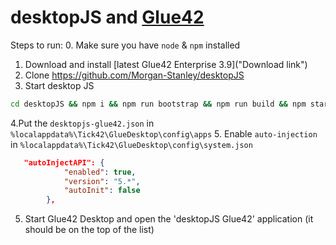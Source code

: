 desktopJS and [Glue42](https://glue42.com/ "Glue42")
======================================================

Steps to run:
0. Make sure you have ```node``` & ```npm``` installed
1. Download and install [latest Glue42 Enterprise 3.9]("Download link")
2. Clone https://github.com/Morgan-Stanley/desktopJS
3. Start desktop JS
```bat
cd desktopJS && npm i && npm run bootstrap && npm run build && npm start
```
4.Put the `desktopjs-glue42.json` in `%localappdata%\Tick42\GlueDesktop\config\apps`
5. Enable `auto-injection` in `%localappdata%\Tick42\GlueDesktop\config\system.json`
```json
   "autoInjectAPI": {
            "enabled": true,
            "version": "5.*",
            "autoInit": false
        },
```
5. Start Glue42 Desktop and open the 'desktopJS Glue42' application (it should be on the top of the list)
